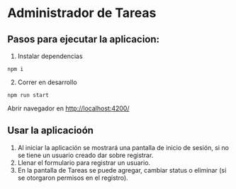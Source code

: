 # Administrador de Tareas
## Pasos para ejecutar la aplicacion:

1. Instalar dependencias

```console
npm i
```

2. Correr en desarrollo

```console
npm run start
```

Abrir navegador en [http://localhost:4200/](://localhost:4200/)

## Usar la aplicacioón
1. Al iniciar la aplicación se mostrará una pantalla de inicio de sesión, si no se tiene un usuario creado dar sobre registrar.
2. Llenar el formulario para registrar un usuario.
3. En la pantalla de Tareas se puede agregar, cambiar status o eliminar (si se otorgaron permisos en el registro).